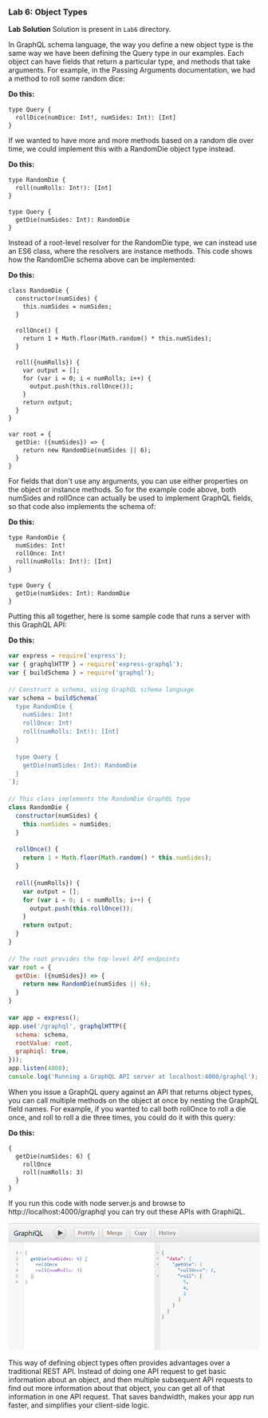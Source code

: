 ﻿### Lab 6:  Object Types

**Lab Solution** Solution is present in `Lab6` directory.

In GraphQL schema language, the way you define a new object type is the same way we have been defining the Query type in our examples. Each object can have fields that return a particular type, and methods that take arguments. For example, in the Passing Arguments documentation, we had a method to roll some random dice:

**Do this:**

```
type Query {
  rollDice(numDice: Int!, numSides: Int): [Int]
}
```

If we wanted to have more and more methods based on a random die over time, we could implement this with a RandomDie object type instead.

**Do this:**

```
type RandomDie {
  roll(numRolls: Int!): [Int]
}

type Query {
  getDie(numSides: Int): RandomDie
}
```

Instead of a root-level resolver for the RandomDie type, we can instead use an ES6 class, where the resolvers are instance methods. This code shows how the RandomDie schema above can be implemented:

**Do this:**

```
class RandomDie {
  constructor(numSides) {
    this.numSides = numSides;
  }

  rollOnce() {
    return 1 + Math.floor(Math.random() * this.numSides);
  }

  roll({numRolls}) {
    var output = [];
    for (var i = 0; i < numRolls; i++) {
      output.push(this.rollOnce());
    }
    return output;
  }
}

var root = {
  getDie: ({numSides}) => {
    return new RandomDie(numSides || 6);
  }
}

```

For fields that don't use any arguments, you can use either properties on the object or instance methods. So for the example code above, both numSides and rollOnce can actually be used to implement GraphQL fields, so that code also implements the schema of:

**Do this:**

```
type RandomDie {
  numSides: Int!
  rollOnce: Int!
  roll(numRolls: Int!): [Int]
}

type Query {
  getDie(numSides: Int): RandomDie
}
```

Putting this all together, here is some sample code that runs a server with this GraphQL API:

**Do this:**

```javascript
var express = require('express');
var { graphqlHTTP } = require('express-graphql');
var { buildSchema } = require('graphql');

// Construct a schema, using GraphQL schema language
var schema = buildSchema(`
  type RandomDie {
    numSides: Int!
    rollOnce: Int!
    roll(numRolls: Int!): [Int]
  }

  type Query {
    getDie(numSides: Int): RandomDie
  }
`);

// This class implements the RandomDie GraphQL type
class RandomDie {
  constructor(numSides) {
    this.numSides = numSides;
  }

  rollOnce() {
    return 1 + Math.floor(Math.random() * this.numSides);
  }

  roll({numRolls}) {
    var output = [];
    for (var i = 0; i < numRolls; i++) {
      output.push(this.rollOnce());
    }
    return output;
  }
}

// The root provides the top-level API endpoints
var root = {
  getDie: ({numSides}) => {
    return new RandomDie(numSides || 6);
  }
}

var app = express();
app.use('/graphql', graphqlHTTP({
  schema: schema,
  rootValue: root,
  graphiql: true,
}));
app.listen(4000);
console.log('Running a GraphQL API server at localhost:4000/graphql');

```

When you issue a GraphQL query against an API that returns object types, you can call multiple methods on the object at once by nesting the GraphQL field names. For example, if you wanted to call both rollOnce to roll a die once, and roll to roll a die three times, you could do it with this query:


**Do this:**

```
{
  getDie(numSides: 6) {
    rollOnce
    roll(numRolls: 3)
  }
}
```

If you run this code with node server.js and browse to http://localhost:4000/graphql you can try out these APIs with GraphiQL.

![](./images/6.png)

This way of defining object types often provides advantages over a traditional REST API. Instead of doing one API request to get basic information about an object, and then multiple subsequent API requests to find out more information about that object, you can get all of that information in one API request. That saves bandwidth, makes your app run faster, and simplifies your client-side logic.

